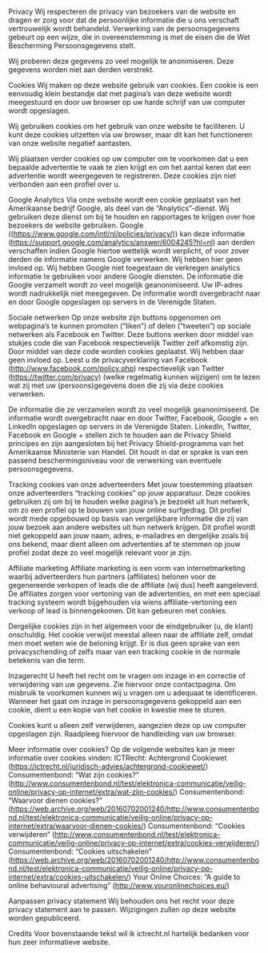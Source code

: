 Privacy
Wij respecteren de privacy van bezoekers van de website en dragen er zorg voor dat de persoonlijke informatie die u ons verschaft vertrouwelijk wordt behandeld. Verwerking van de persoonsgegevens gebeurt op een wijze, die in overeenstemming is met de eisen die de Wet Bescherming Persoonsgegevens stelt.

Wij proberen deze gegevens zo veel mogelijk te anonimiseren. Deze gegevens worden niet aan derden verstrekt.

Cookies
Wij maken op deze website gebruik van cookies. Een cookie is een eenvoudig klein bestandje dat met pagina’s van deze website wordt meegestuurd en door uw browser op uw harde schrijf van uw computer wordt opgeslagen.

Wij gebruiken cookies om het gebruik van onze website te faciliteren. U kunt deze cookies uitzetten via uw browser, maar dit kan het functioneren van onze website negatief aantasten.

Wij plaatsen verder cookies op uw computer om te voorkomen dat u een bepaalde advertentie te vaak te zien krijgt en om het aantal keren dat een advertentie wordt weergegeven te registreren. Deze cookies zijn niet verbonden aan een profiel over u.

Google Analytics
Via onze website wordt een cookie geplaatst van het Amerikaanse bedrijf Google, als deel van de “Analytics”-dienst. Wij gebruiken deze dienst om bij te houden en rapportages te krijgen over hoe bezoekers de website gebruiken. Google ((https://www.google.com/intl/nl/policies/privacy/)) kan deze informatie (https://support.google.com/analytics/answer/6004245?hl=nl) aan derden verschaffen indien Google hiertoe wettelijk wordt verplicht, of voor zover derden de informatie namens Google verwerken. Wij hebben hier geen invloed op. Wij hebben Google niet toegestaan de verkregen analytics informatie te gebruiken voor andere Google diensten.
De informatie die Google verzamelt wordt zo veel mogelijk geanonimiseerd. Uw IP-adres wordt nadrukkelijk niet meegegeven. De informatie wordt overgebracht naar en door Google opgeslagen op servers in de Verenigde Staten.

Sociale netwerken
Op onze website zijn buttons opgenomen om webpagina’s te kunnen promoten (“liken”) of delen (“tweeten”) op sociale netwerken als Facebook en Twitter. Deze buttons werken door middel van stukjes code die van Facebook respectievelijk Twitter zelf afkomstig zijn. Door middel van deze code worden cookies geplaatst. Wij hebben daar geen invloed op. Leest u de privacyverklaring van Facebook (http://www.facebook.com/policy.php) respectievelijk van Twitter (https://twitter.com/privacy) (welke regelmatig kunnen wijzigen) om te lezen wat zij met uw (persoons)gegevens doen die zij via deze cookies verwerken.

De informatie die ze verzamelen wordt zo veel mogelijk geanonimiseerd. De informatie wordt overgebracht naar en door Twitter, Facebook, Google + en LinkedIn opgeslagen op servers in de Verenigde Staten. LinkedIn, Twitter, Facebook en Google + stellen zich te houden aan de Privacy Shield principes en zijn aangesloten bij het Privacy Shield-programma van het Amerikaanse Ministerie van Handel. Dit houdt in dat er sprake is van een passend beschermingsniveau voor de verwerking van eventuele persoonsgegevens.

Tracking cookies van onze adverteerders
Met jouw toestemming plaatsen onze adverteerders “tracking cookies” op jouw apparatuur. Deze cookies gebruiken zij om bij te houden welke pagina’s je bezoekt uit hun netwerk, om zo een profiel op te bouwen van jouw online surfgedrag. Dit profiel wordt mede opgebouwd op basis van vergelijkbare informatie die zij van jouw bezoek aan andere websites uit hun netwerk krijgen. Dit profiel wordt niet gekoppeld aan jouw naam, adres, e-mailadres en dergelijke zoals bij ons bekend, maar dient alleen om advertenties af te stemmen op jouw profiel zodat deze zo veel mogelijk relevant voor je zijn.

Affiliate marketing
Affiliate marketing is een vorm van internetmarketing waarbij adverteerders hun partners (affiliates) belonen voor de gegenereerde verkopen of leads die de affiliate (wij dus) heeft aangeleverd.
De affiliates zorgen voor vertoning van de advertenties, en met een speciaal tracking systeem wordt bijgehouden via wiens affiliate-vertoning een verkoop of lead is binnengekomen. Dit kan gebeuren met cookies.

Dergelijke cookies zijn in het algemeen voor de eindgebruiker (u, de klant) onschuldig. Het cookie verwijst meestal alleen naar de affiliate zelf, omdat men moet weten wie de beloning krijgt. Er is dus geen sprake van een privacyschending of zelfs maar van een tracking cookie in de normale betekenis van die term.

Inzagerecht
U heeft het recht om te vragen om inzage in en correctie of verwijdering van uw gegevens. Zie hiervoor onze contactpagina. Om misbruik te voorkomen kunnen wij u vragen om u adequaat te identificeren. Wanneer het gaat om inzage in persoonsgegevens gekoppeld aan een cookie, dient u een kopie van het cookie in kwestie mee te sturen.

Cookies kunt u alleen zelf verwijderen, aangezien deze op uw computer opgeslagen zijn. Raadpleeg hiervoor de handleiding van uw browser.

Meer informatie over cookies?
Op de volgende websites kan je meer informatie over cookies vinden:
ICTRecht: Achtergrond Cookiewet (https://ictrecht.nl/juridisch-advies/achtergrond-cookiewet/)
Consumentenbond: “Wat zijn cookies?” (http://www.consumentenbond.nl/test/elektronica-communicatie/veilig-online/privacy-op-internet/extra/wat-zijn-cookies/)
Consumentenbond: “Waarvoor dienen cookies?” (https://web.archive.org/web/20160702001240/http://www.consumentenbond.nl/test/elektronica-communicatie/veilig-online/privacy-op-internet/extra/waarvoor-dienen-cookies/)
Consumentenbond: “Cookies verwijderen” (http://www.consumentenbond.nl/test/elektronica-communicatie/veilig-online/privacy-op-internet/extra/cookies-verwijderen/)
Consumentenbond: “Cookies uitschakelen” (https://web.archive.org/web/20160702001240/http://www.consumentenbond.nl/test/elektronica-communicatie/veilig-online/privacy-op-internet/extra/cookies-uitschakelen/)
Your Online Choices: “A guide to online behavioural advertising” (http://www.youronlinechoices.eu/)

Aanpassen privacy statement
Wij behouden ons het recht voor deze privacy statement aan te passen. Wijzigingen zullen op deze website worden gepubliceerd.

Credits
Voor bovenstaande tekst wil ik ictrecht.nl hartelijk bedanken voor hun zeer informatieve website.
